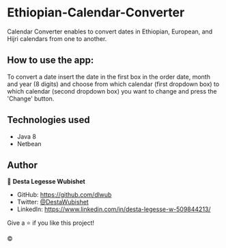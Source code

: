# Ethiopian-Calendar-Converter

Calendar Converter enables to convert dates in Ethiopian, European, and Hijri calendars from one to another.
  
## How to use the app:
To convert a date insert the date in the first box in the order date, month and year (8 digits) and choose from which
calendar (first dropdown box) to which calendar (second dropdown box) you want to change and press the 'Change' button.

## Technologies used

- Java 8
- Netbean


## Author

👤 **Desta Legesse Wubishet**

- GitHub: https://github.com/dlwub
- Twitter: [@DestaWubishet](https://twitter.com/DestaWubishet)
- LinkedIn: https://www.linkedin.com/in/desta-legesse-w-509844213/


Give a ⭐️ if you like this project!

&copy;
